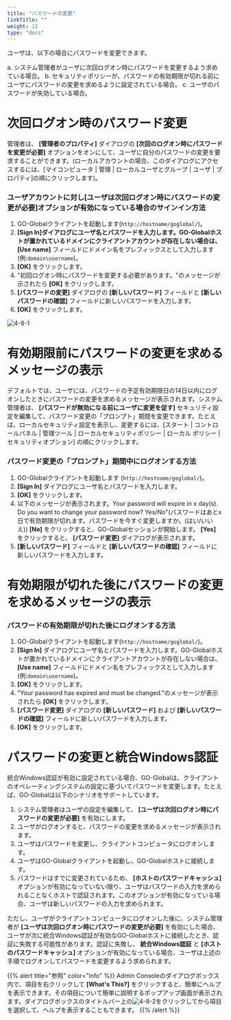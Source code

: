 ```yaml
---
title: "パスワードの変更"
linkTitle: ""
weight: 12
type: "docs"
---
```


ユーザは、以下の場合にパスワードを変更できます。

a. システム管理者がユーザに次回ログオン時にパスワードを変更するよう求めている場合。
b. セキュリティポリシーが、パスワードの有効期限が切れる前にユーザにパスワードの変更を求めるように設定されている場合。
c. ユーザのパスワードが失効している場合。

# 次回ログオン時のパスワード変更

管理者は、 **[管理者のプロパティ]** ダイアログの **[次回のログオン時にパスワードを変更が必要]** オプションをオンにして、ユーザに自分のパスワードの変更を要求することができます。(ローカルアカウントの場合、このダイアログにアクセスするには、[マイコンピュータ | 管理 | ローカルユーザとグループ | ユーザ | プロパティ]の順にクリックします)。

### ユーザアカウントに対し[ユーザは次回ログオン時にパスワードの変更が必要]オプションが有効になっている場合のサインイン方法

1. GO-Globalクライアントを起動します(`http://hostname/goglobal/`)。
2. **[Sign In]**ダイアログにユーザ名とパスワードを入力します。GO-Globalホストが置かれているドメインにクライアントアカウントが存在しない場合は、**[Use name]** フィールドにドメイン名をプレフィックスとして入力します(例:`domain\username`)。
3. **[OK]** をクリックします。
4. "初回ログオン時にパスワードを変更する必要があります。"のメッセージが示されたら **[OK]** をクリックします。
5. **[パスワードの変更]** ダイアログの **[新しいパスワード]** フィールドと **[新しいパスワードの確認]** フィールドに新しいパスワードを入力します。
6. **[OK]** をクリックします。

![4-8-1](/img/4-8-1.png) 

# 有効期限前にパスワードの変更を求めるメッセージの表示

デフォルトでは、ユーザには、パスワードの予定有効期限日の14日以内にログオンしたときにパスワードの変更を求めるメッセージが表示されます。システム管理者は、 **[パスワードが無効になる前にユーザに変更を促す]** セキュリティ設定を編集して、パスワード変更の「プロンプト」期間を変更できます。たとえば、ローカルセキュリティ設定を表示し、変更するには、[スタート | コントロールパネル | 管理ツール | ローカルセキュリティポリシー | ローカル ポリシー | セキュリティオプション] の順にクリックします。

### パスワード変更の「プロンプト」期間中にログオンする方法

1. GO-Globalクライアントを起動します (`http://hostname/goglobal/`)。
2. **[Sign In]** ダイアログにユーザ名とパスワードを入力します。
3. **[OK]** をクリックします。
4. 以下のメッセージが表示されます。Your password will expire in x day(s). Do you want to change your password now? Yes/No"(パスワードはあとx日で有効期限が切れます。パスワードを今すぐ変更しますか。(はい/いいえ)) **[No]** をクリックすると、GO-Globalセッションが開始します。 **[Yes]** をクリックすると、 **[パスワード変更]** ダイアログが表示されます。
5. **[新しいパスワード]** フィールドと **[新しいパスワードの確認]** フィールドに新しいパスワードを入力します。

# 有効期限が切れた後にパスワードの変更を求めるメッセージの表示

### パスワードの有効期限が切れた後にログオンする方法

1. GO-Globalクライアントを起動します(`http://hostname/goglobal/`)。
2. **[Sign In]** ダイアログにユーザ名とパスワードを入力します。GO-Globalホストが置かれているドメインにクライアントアカウントが存在しない場合は、 **[Use name]** フィールドにドメイン名をプレフィックスとして入力します(例:`domain\username`)。
3. **[OK]** をクリックします。
4. "Your password has expired and must be changed."のメッセージが表示されたら **[OK]** をクリックします。
5. **[パスワード変更]** ダイアログの **[新しいパスワード]** および **[新しいパスワードの確認]** フィールドに新しいパスワードを入力します。
6. **[OK]** をクリックします。

# パスワードの変更と統合Windows認証

統合Windows認証が有効に設定されている場合、GO-Globalは、クライアントのオペレーティングシステムの設定に基づいてパスワードを変更します。たとえば、GO-Globalは以下のシナリオをサポートしています。

1. システム管理者はユーザの設定を編集して、 **[ユーザは次回ログオン時にパスワードの変更が必要]** を有効にします。
2. ユーザがログオンすると、パスワードの変更を求めるメッセージが表示されます。
3. ユーザはパスワードを変更し、クライアントコンピュータにログオンします。
4. ユーザはGO-Globalクライアントを起動し、GO-Globalホストに接続します。
5. パスワードはすでに変更されているため、 **[ホストのパスワードキャッシュ]** オプションが有効になっていない限り、ユーザはパスワードの入力を求められることなくホストで認証されます。このオプションが有効になっている場合、ユーザは新しいパスワードの入力を求められます。

ただし、ユーザがクライアントコンピュータにログオンした後に、システム管理者が **[ユーザは次回ログオン時にパスワードの変更が必要]** を有効にした場合、ユーザが次に統合Windows認証が有効なGO-Globalホストに接続したとき、認証に失敗する可能性があります。認証に失敗し、 **統合Windows認証** と **[ホストのパスワードキャッシュ]** オプションが有効になっている場合、ユーザは上述の手順でログオンしてパスワードを変更するよう求められます。

{{% alert title="参照" color="info" %}}
Admin Consoleのダイアログボックス内で、項目を右クリックして **[What's This?]** をクリックすると、簡単にヘルプを表示できます。その項目について簡単に説明するポップアップ画面が表示されます。ダイアログボックスのタイトルバー上の![4-8-2](/img/4-8-2.png)をクリックしてから項目を選択して、ヘルプを表示することもできます。
{{% /alert %}}